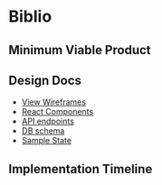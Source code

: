 # Biblio

## Minimum Viable Product

## Design Docs
* [View Wireframes][wireframes]
* [React Components][components]
* [API endpoints][api-endpoints]
* [DB schema][schema]
* [Sample State][sample-state]

[wireframes]: wireframes
[components]: component-hierarchy.md
[sample-state]: docs/sample-state.md
[api-endpoints]: docs/api-endpoints.md
[schema]: docs/schema.md

## Implementation Timeline
